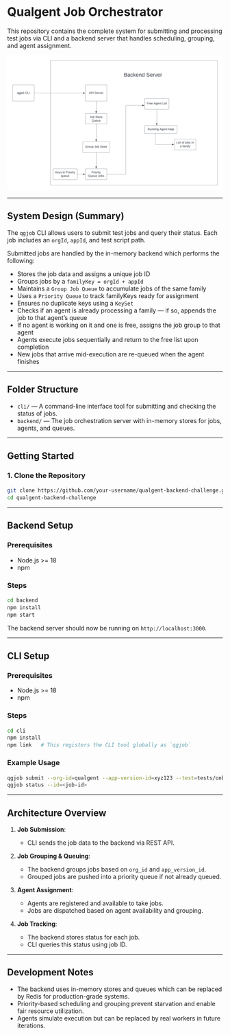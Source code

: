
# Qualgent Job Orchestrator

This repository contains the complete system for submitting and processing test jobs via CLI and a backend server that handles scheduling, grouping, and agent assignment.

![System Architecture](img/qgjob_System_design.png)

---

## System Design (Summary)

The `qgjob` CLI allows users to submit test jobs and query their status. Each job includes an `orgId`, `appId`, and test script path.

Submitted jobs are handled by the in-memory backend which performs the following:
- Stores the job data and assigns a unique job ID
- Groups jobs by a `familyKey = orgId + appId`
- Maintains a `Group Job Queue` to accumulate jobs of the same family
- Uses a `Priority Queue` to track familyKeys ready for assignment
- Ensures no duplicate keys using a `KeySet`
- Checks if an agent is already processing a family — if so, appends the job to that agent’s queue
- If no agent is working on it and one is free, assigns the job group to that agent
- Agents execute jobs sequentially and return to the free list upon completion
- New jobs that arrive mid-execution are re-queued when the agent finishes

---

## Folder Structure

- `cli/` — A command-line interface tool for submitting and checking the status of jobs.
- `backend/` — The job orchestration server with in-memory stores for jobs, agents, and queues.

---

## Getting Started

### 1. Clone the Repository

```bash
git clone https://github.com/your-username/qualgent-backend-challenge.git
cd qualgent-backend-challenge
```

---

## Backend Setup

### Prerequisites
- Node.js >= 18
- npm

### Steps

```bash
cd backend
npm install
npm start
```

The backend server should now be running on `http://localhost:3000`.

---

## CLI Setup

### Prerequisites
- Node.js >= 18
- npm

### Steps

```bash
cd cli
npm install
npm link   # This registers the CLI tool globally as `qgjob`
```

### Example Usage

```bash
qgjob submit --org-id=qualgent --app-version-id=xyz123 --test=tests/onboarding.spec.js
qgjob status --id=<job-id>
```

---

## Architecture Overview

1. **Job Submission**:
   - CLI sends the job data to the backend via REST API.

2. **Job Grouping & Queuing**:
   - The backend groups jobs based on `org_id` and `app_version_id`.
   - Grouped jobs are pushed into a priority queue if not already queued.

3. **Agent Assignment**:
   - Agents are registered and available to take jobs.
   - Jobs are dispatched based on agent availability and grouping.

4. **Job Tracking**:
   - The backend stores status for each job.
   - CLI queries this status using job ID.

---

## Development Notes

- The backend uses in-memory stores and queues which can be replaced by Redis for production-grade systems.
- Priority-based scheduling and grouping prevent starvation and enable fair resource utilization.
- Agents simulate execution but can be replaced by real workers in future iterations.
